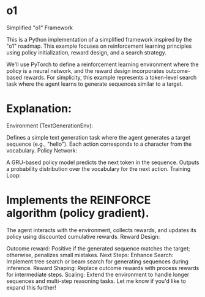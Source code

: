 # o1
Simplified "o1" Framework

This is a Python implementation of a simplified framework inspired by the "o1" roadmap. This example focuses on reinforcement learning principles using policy initialization, reward design, and a search strategy.

We'll use PyTorch to define a reinforcement learning environment where the policy is a neural network, and the reward design incorporates outcome-based rewards. For simplicity, this example represents a token-level search task where the agent learns to generate sequences similar to a target.


# Explanation:
Environment (TextGenerationEnv):

Defines a simple text generation task where the agent generates a target sequence (e.g., "hello").
Each action corresponds to a character from the vocabulary.
Policy Network:

A GRU-based policy model predicts the next token in the sequence.
Outputs a probability distribution over the vocabulary for the next action.
Training Loop:

# Implements the REINFORCE algorithm (policy gradient).
The agent interacts with the environment, collects rewards, and updates its policy using discounted cumulative rewards.
Reward Design:

Outcome reward: Positive if the generated sequence matches the target; otherwise, penalizes small mistakes.
Next Steps:
Enhance Search: Implement tree search or beam search for generating sequences during inference.
Reward Shaping: Replace outcome rewards with process rewards for intermediate steps.
Scaling: Extend the environment to handle longer sequences and multi-step reasoning tasks.
Let me know if you'd like to expand this further!
